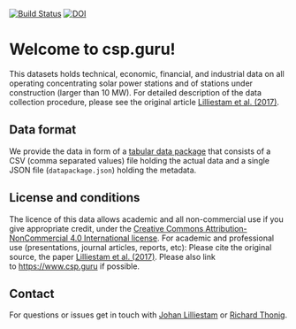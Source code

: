 [![Build Status](https://travis-ci.org/repolicy/csp-guru.svg?branch=master)](https://travis-ci.org/repolicy/csp-guru)
[![DOI](https://zenodo.org/badge/DOI/10.5281/zenodo.1318151.svg)](https://doi.org/10.5281/zenodo.1318151)

# Welcome to csp.guru!

This datasets holds technical, economic, financial, and industrial data on all operating concentrating solar power stations and of stations under construction (larger than 10 MW). For detailed description of the data collection procedure, please see the original article [Lilliestam et al. (2017)](https://doi.org/10.1038/nenergy.2017.94).

## Data format

We provide the data in form of a [tabular data package](https://frictionlessdata.io/specs/tabular-data-package/) that consists of a CSV (comma separated values) file holding the actual data and a single JSON file (`datapackage.json`) holding the metadata.

## License and conditions

The licence of this data allows academic and all non-commercial use if you give appropriate credit, under the [Creative Commons Attribution-NonCommercial 4.0 International license](https://creativecommons.org/licenses/by-nc/4.0/).
For academic and professional use (presentations, journal articles, reports, etc):
Please cite the original source, the paper [Lilliestam et al. (2017)](https://doi.org/10.1038/nenergy.2017.94). Please also link to https://www.csp.guru if possible.

## Contact

For questions or issues get in touch with [Johan Lilliestam](mailto:johan.lilliestam@usys.ethz.ch) or [Richard Thonig](mailto:richard.thonig@usys.ethz.ch).
